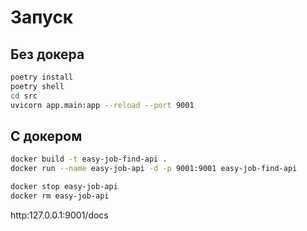 
# Запуск

## Без докера

```sh
poetry install
poetry shell
cd src
uvicorn app.main:app --reload --port 9001
```

## С докером

```sh
docker build -t easy-job-find-api .
docker run --name easy-job-api -d -p 9001:9001 easy-job-find-api
```


```sh
docker stop easy-job-api
docker rm easy-job-api
```

http:127.0.0.1:9001/docs
